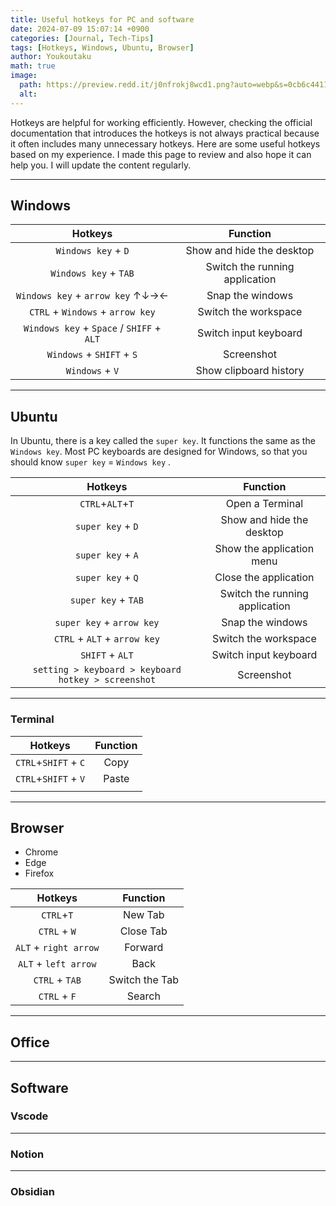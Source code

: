 ```yaml
---
title: Useful hotkeys for PC and software
date: 2024-07-09 15:07:14 +0900
categories: [Journal, Tech-Tips]
tags: [Hotkeys, Windows, Ubuntu, Browser]
author: Youkoutaku
math: true
image:
  path: https://preview.redd.it/j0nfrokj8wcd1.png?auto=webp&s=0cb6c441156b86324690d664eb02e258b45ebb78
  alt: 
---
```


Hotkeys are helpful for working efficiently. However, checking the official documentation that introduces the hotkeys is not always practical because it often includes many unnecessary hotkeys. Here are some useful hotkeys based on my experience. I made this page to review and also hope it can help you. I will update the content regularly. 

---
## Windows 


|                  Hotkeys                  |            Function            |
| :---------------------------------------: | :----------------------------: |
|            `Windows key` + `D`            |   Show and hide the desktop    |
|           `Windows key` + `TAB`           | Switch the running application |
|     `Windows key` + `arrow key` ↑↓→←      |        Snap the windows        |
|     `CTRL` + `Windows` + `arrow key`      |      Switch the workspace      |
| `Windows key` + `Space` / `SHIFF` + `ALT` |     Switch input keyboard      |
|         `Windows` + `SHIFT` + `S`         |           Screenshot           |
|             `Windows` +  `V`              |     Show clipboard history     |

---
## Ubuntu
In Ubuntu, there is a key called the `super key`. It functions the same as the `Windows key`. Most PC keyboards are designed for Windows, so that you should know `super key` = `Windows key` .


|                       Hotkeys                       |            Function            |
| :-------------------------------------------------: | :----------------------------: |
|                  `CTRL`+`ALT`+`T`                   |        Open a Terminal         |
|                  `super key` + `D`                  |   Show and hide the desktop    |
|                  `super key` + `A`                  |   Show the application menu    |
|                  `super key` + `Q`                  |     Close the application      |
|                 `super key` + `TAB`                 | Switch the running application |
|              `super key` + `arrow key`              |        Snap the windows        |
|            `CTRL` + `ALT` + `arrow key`             |      Switch the workspace      |
|                   `SHIFT` + `ALT`                   |     Switch input keyboard      |
| `setting > keyboard > keyboard hotkey > screenshot` |           Screenshot           |

---
### Terminal

|       Hotkeys        | Function |
| :------------------: | :------: |
| `CTRL`+`SHIFT` + `C` |   Copy   |
| `CTRL`+`SHIFT` + `V` |  Paste   |
|                      |          |


---
## Browser
- Chrome
- Edge
- Firefox

|        Hotkeys        |    Function    |
| :-------------------: | :------------: |
|      `CTRL`+`T`       |    New Tab     |
|     `CTRL` + `W`      |   Close Tab    |
| `ALT` + `right arrow` |    Forward     |
| `ALT` + `left arrow`  |      Back      |
|    `CTRL` + `TAB`     | Switch the Tab |
|     `CTRL` + `F`      |     Search     |

---
## Office

---
## Software

### Vscode


---
### Notion

---
### Obsidian

